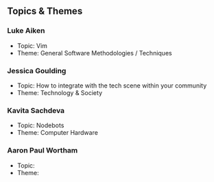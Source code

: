 ## Topics & Themes

### Luke Aiken

* Topic: Vim
* Theme: General Software Methodologies / Techniques

### Jessica Goulding

* Topic: How to integrate with the tech scene within your community 
* Theme: Technology & Society 

### Kavita Sachdeva

* Topic: Nodebots
* Theme: Computer Hardware

### Aaron Paul Wortham

* Topic:
* Theme:

